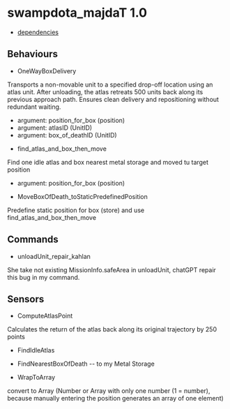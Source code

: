 swampdota_majdaT 1.0
====

* [dependencies](./dependencies.json)


Behaviours
---

* OneWayBoxDelivery

Transports a non-movable unit to a specified drop-off location using an atlas unit.
After unloading, the atlas retreats 500 units back along its previous approach path.
Ensures clean delivery and repositioning without redundant waiting.
- argument: position_for_box (position)
- argument: atlasID (UnitID)
- argument: box_of_deathID (UnitID)


* find_atlas_and_box_then_move

Find one idle atlas and box nearest metal storage and moved tu target position
- argument: position_for_box (position)

* MoveBoxOfDeath_toStaticPredefinedPosition

Predefine static position for box (store) and use find_atlas_and_box_then_move 


Commands
---

* unloadUnit_repair_kahlan

She take not existing MissionInfo.safeArea in unloadUnit, chatGPT repair this bug in my command.

Sensors
---

* ComputeAtlasPoint

Calculates the return of the atlas back along its original trajectory by 250 points

* FindIdleAtlas

* FindNearestBoxOfDeath   	-- to my Metal Storage

* WrapToArray 				

convert to Array (Number or Array with only one number (1 = number),
because manually entering the position generates an array of one element)